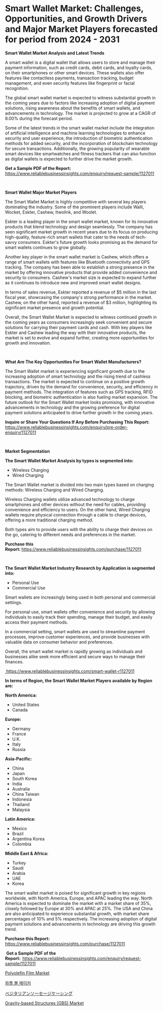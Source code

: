 <p><h1>Smart Wallet Market: Challenges, Opportunities, and Growth Drivers and Major Market Players forecasted for period from 2024 - 2031</h1></p><p><strong>Smart Wallet Market Analysis and Latest Trends</strong></p>
<p><p>A smart wallet is a digital wallet that allows users to store and manage their payment information, such as credit cards, debit cards, and loyalty cards, on their smartphones or other smart devices. These wallets also offer features like contactless payments, transaction tracking, budget management, and even security features like fingerprint or facial recognition.</p><p>The global smart wallet market is expected to witness substantial growth in the coming years due to factors like increasing adoption of digital payment solutions, rising awareness about the benefits of smart wallets, and advancements in technology. The market is projected to grow at a CAGR of 8.00% during the forecast period.</p><p>Some of the latest trends in the smart wallet market include the integration of artificial intelligence and machine learning technologies to enhance security and user experience, the introduction of biometric authentication methods for added security, and the incorporation of blockchain technology for secure transactions. Additionally, the growing popularity of wearable smart devices like smartwatches and fitness trackers that can also function as digital wallets is expected to further drive the market growth.</p></p>
<p><strong>Get a Sample PDF of the Report:&nbsp;</strong> <a href="https://www.reliablebusinessinsights.com/enquiry/request-sample/1127011">https://www.reliablebusinessinsights.com/enquiry/request-sample/1127011</a></p>
<p>&nbsp;</p>
<p><strong>Smart Wallet Major Market Players</strong></p>
<p><p>The Smart Wallet Market is highly competitive with several key players dominating the industry. Some of the prominent players include Walli, Wocket, Eskter, Cashew, Itwolink, and Woolet.</p><p>Eskter is a leading player in the smart wallet market, known for its innovative products that blend technology and design seamlessly. The company has seen significant market growth in recent years due to its focus on producing high-quality, feature-rich smart wallets that cater to the needs of tech-savvy consumers. Eskter's future growth looks promising as the demand for smart wallets continues to grow globally.</p><p>Another key player in the smart wallet market is Cashew, which offers a range of smart wallets with features like Bluetooth connectivity and GPS tracking. The company has been able to establish a strong presence in the market by offering innovative products that provide added convenience and security to consumers. Cashew's market size is expected to expand further as it continues to introduce new and improved smart wallet designs.</p><p>In terms of sales revenue, Eskter reported a revenue of $5 million in the last fiscal year, showcasing the company's strong performance in the market. Cashew, on the other hand, reported a revenue of $3 million, highlighting its significant market presence and growth potential.</p><p>Overall, the Smart Wallet Market is expected to witness continued growth in the coming years as consumers increasingly seek convenient and secure solutions for carrying their payment cards and cash. With key players like Eskter and Cashew leading the way with their innovative products, the market is set to evolve and expand further, creating more opportunities for growth and innovation.</p></p>
<p>&nbsp;</p>
<p><strong>What Are The Key Opportunities For Smart Wallet Manufacturers?</strong></p>
<p><p>The Smart Wallet market is experiencing significant growth due to the increasing adoption of smart technology and the rising trend of cashless transactions. The market is expected to continue on a positive growth trajectory, driven by the demand for convenience, security, and efficiency in payment methods. The integration of features such as GPS tracking, RFID blocking, and biometric authentication is also fueling market expansion. The future outlook for the Smart Wallet market looks promising, with innovative advancements in technology and the growing preference for digital payment solutions anticipated to drive further growth in the coming years.</p></p>
<p><strong>Inquire or Share Your Questions If Any Before Purchasing This Report:</strong> <a href="https://www.reliablebusinessinsights.com/enquiry/pre-order-enquiry/1127011">https://www.reliablebusinessinsights.com/enquiry/pre-order-enquiry/1127011</a></p>
<p>&nbsp;</p>
<p><strong>Market Segmentation</strong></p>
<p><strong>The Smart Wallet Market Analysis by types is segmented into:</strong></p>
<p><ul><li>Wireless Charging</li><li>Wired Charging</li></ul></p>
<p><p>The Smart Wallet market is divided into two main types based on charging methods: Wireless Charging and Wired Charging. </p><p>Wireless Charging wallets utilize advanced technology to charge smartphones and other devices without the need for cables, providing convenience and efficiency to users. On the other hand, Wired Charging wallets require physical connection through a cable to charge devices, offering a more traditional charging method.</p><p>Both types aim to provide users with the ability to charge their devices on the go, catering to different needs and preferences in the market.</p></p>
<p><strong>Purchase this Report:&nbsp;</strong><a href="https://www.reliablebusinessinsights.com/purchase/1127011">https://www.reliablebusinessinsights.com/purchase/1127011</a></p>
<p>&nbsp;</p>
<p><strong>The Smart Wallet Market Industry Research by Application is segmented into:</strong></p>
<p><ul><li>Personal Use</li><li>Commercial Use</li></ul></p>
<p><p>Smart wallets are increasingly being used in both personal and commercial settings. </p><p>For personal use, smart wallets offer convenience and security by allowing individuals to easily track their spending, manage their budget, and easily access their payment methods.</p><p>In a commercial setting, smart wallets are used to streamline payment processes, improve customer experiences, and provide businesses with valuable data on consumer behavior and preferences.</p><p>Overall, the smart wallet market is rapidly growing as individuals and businesses alike seek more efficient and secure ways to manage their finances.</p></p>
<p><a href="https://www.reliablebusinessinsights.com/smart-wallet-r1127011">&nbsp;https://www.reliablebusinessinsights.com/smart-wallet-r1127011</a></p>
<p><strong>In terms of Region, the Smart Wallet Market Players available by Region are:</strong></p>
<p>
    <p> <strong> North America: </strong>
        <ul>
            <li>United States</li>
            <li>Canada</li>
        </ul>
        </p> 
    <p> <strong> Europe: </strong>
        <ul>
            <li>Germany</li>
            <li>France</li>
            <li>U.K.</li>
            <li>Italy</li>
            <li>Russia</li>
        </ul>
        </p> 
    <p> <strong> Asia-Pacific: </strong>
        <ul>
            <li>China</li>
            <li>Japan</li>
            <li>South Korea</li>
            <li>India</li>
            <li>Australia</li>
            <li>China Taiwan</li>
            <li>Indonesia</li>
            <li>Thailand</li>
            <li>Malaysia</li>
        </ul>
        </p> 
    <p> <strong> Latin America: </strong>
        <ul>
            <li>Mexico</li>
            <li>Brazil</li>
            <li>Argentina Korea</li>
            <li>Colombia</li>
        </ul>
        </p> 
    <p> <strong> Middle East & Africa: </strong>
        <ul>
            <li>Turkey</li>
            <li>Saudi</li>
            <li>Arabia</li>
            <li>UAE</li>
            <li>Korea</li>
        </ul>
    </p>
    </p>
<p><p>The smart wallet market is poised for significant growth in key regions worldwide, with North America, Europe, and APAC leading the way. North America is expected to dominate the market with a market share of 35%, closely followed by Europe at 30% and APAC at 25%. The USA and China are also anticipated to experience substantial growth, with market share percentages of 10% and 5% respectively. The increasing adoption of digital payment solutions and advancements in technology are driving this growth trend.</p></p>
<p><strong>Purchase this Report: </strong><a href="https://www.reliablebusinessinsights.com/purchase/1127011">https://www.reliablebusinessinsights.com/purchase/1127011</a></p>
<p>&nbsp;<strong>Get a Sample PDF of the Report:&nbsp;&nbsp;</strong><a href="https://www.reliablebusinessinsights.com/enquiry/request-sample/1127011">https://www.reliablebusinessinsights.com/enquiry/request-sample/1127011</a></p>
<p><strong></strong></p>
<p><p><a href="https://medium.com/@drakesporer988/global-polyolefin-film-market-is-projected-to-grow-at-a-cagr-of-14-8-04067af571d7">Polyolefin Film Market</a></p><p><a href="https://github.com/vdhdwjyp90142/Market-Research-Report-List-3/blob/main/892734210422.md">와플 볼 메이커</a></p><p><a href="https://github.com/sghwr779811674/Market-Research-Report-List-3/blob/main/63801585851.md">ベジタリアンソーセージケーシング</a></p><p><a href="https://github.com/tristaoole5674/Market-Research-Report-List-1/blob/main/gravity-based-structures-gbs-market.md">Gravity-based Structures (GBS) Market</a></p></p>
